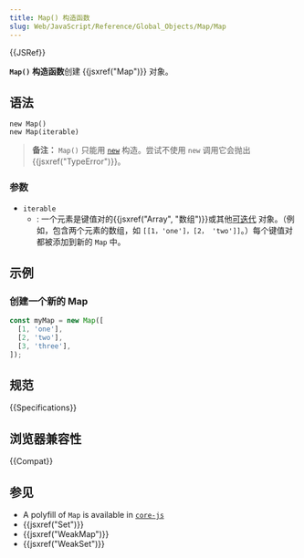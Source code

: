 ```yaml
---
title: Map() 构造函数
slug: Web/JavaScript/Reference/Global_Objects/Map/Map
---
```


{{JSRef}}

**`Map()`** **构造函数**创建 {{jsxref("Map")}} 对象。

## 语法

```js-nolint
new Map()
new Map(iterable)
```

> **备注：** `Map()` 只能用 [`new`](/zh-CN/docs/Web/JavaScript/Reference/Operators/new) 构造。尝试不使用 `new` 调用它会抛出 {{jsxref("TypeError")}}。

### 参数

- `iterable`
  - : 一个元素是键值对的{{jsxref("Array", "数组")}}或其他[可迭代](/zh-CN/docs/Web/JavaScript/Reference/Iteration_protocols) 对象。（例如，包含两个元素的数组，如 `[[1，'one']，[2， 'two']]`。）每个键值对都被添加到新的 `Map` 中。

## 示例

### 创建一个新的 Map

```js
const myMap = new Map([
  [1, 'one'],
  [2, 'two'],
  [3, 'three'],
]);
```

## 规范

{{Specifications}}

## 浏览器兼容性

{{Compat}}

## 参见

- A polyfill of `Map` is available in [`core-js`](https://github.com/zloirock/core-js#map)
- {{jsxref("Set")}}
- {{jsxref("WeakMap")}}
- {{jsxref("WeakSet")}}
